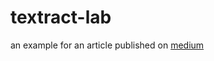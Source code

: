 # textract-lab

an example for an article published on [medium](https://medium.com/@hatemalimam/extract-text-and-data-from-any-document-using-amazon-textract-in-node-js-9a72136c6e64)
